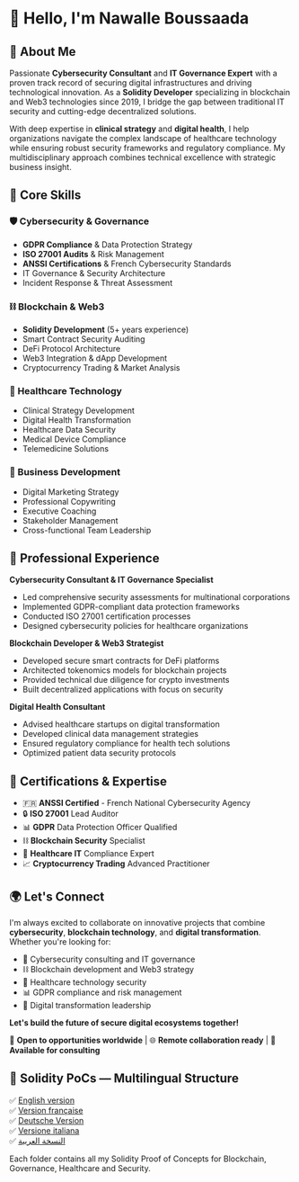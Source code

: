 # 👋 Hello, I'm Nawalle Boussaada

## 🚀 About Me

Passionate **Cybersecurity Consultant** and **IT Governance Expert** with a proven track record of securing digital infrastructures and driving technological innovation. As a **Solidity Developer** specializing in blockchain and Web3 technologies since 2019, I bridge the gap between traditional IT security and cutting-edge decentralized solutions.

With deep expertise in **clinical strategy** and **digital health**, I help organizations navigate the complex landscape of healthcare technology while ensuring robust security frameworks and regulatory compliance. My multidisciplinary approach combines technical excellence with strategic business insight.

## 💼 Core Skills

### 🛡️ Cybersecurity & Governance
- **GDPR Compliance** & Data Protection Strategy
- **ISO 27001 Audits** & Risk Management
- **ANSSI Certifications** & French Cybersecurity Standards
- IT Governance & Security Architecture
- Incident Response & Threat Assessment

### ⛓️ Blockchain & Web3
- **Solidity Development** (5+ years experience)
- Smart Contract Security Auditing
- DeFi Protocol Architecture
- Web3 Integration & dApp Development
- Cryptocurrency Trading & Market Analysis

### 🏥 Healthcare Technology
- Clinical Strategy Development
- Digital Health Transformation
- Healthcare Data Security
- Medical Device Compliance
- Telemedicine Solutions

### 🎯 Business Development
- Digital Marketing Strategy
- Professional Copywriting
- Executive Coaching
- Stakeholder Management
- Cross-functional Team Leadership

## 🌟 Professional Experience

**Cybersecurity Consultant & IT Governance Specialist**
- Led comprehensive security assessments for multinational corporations
- Implemented GDPR-compliant data protection frameworks
- Conducted ISO 27001 certification processes
- Designed cybersecurity policies for healthcare organizations

**Blockchain Developer & Web3 Strategist**
- Developed secure smart contracts for DeFi platforms
- Architected tokenomics models for blockchain projects
- Provided technical due diligence for crypto investments
- Built decentralized applications with focus on security

**Digital Health Consultant**
- Advised healthcare startups on digital transformation
- Developed clinical data management strategies
- Ensured regulatory compliance for health tech solutions
- Optimized patient data security protocols

## 📜 Certifications & Expertise

- 🇫🇷 **ANSSI Certified** - French National Cybersecurity Agency
- 🔒 **ISO 27001** Lead Auditor
- 📊 **GDPR** Data Protection Officer Qualified
- ⛓️ **Blockchain Security** Specialist
- 🏥 **Healthcare IT** Compliance Expert
- 📈 **Cryptocurrency Trading** Advanced Practitioner

## 🌍 Let's Connect

I'm always excited to collaborate on innovative projects that combine **cybersecurity**, **blockchain technology**, and **digital transformation**. Whether you're looking for:

- 🔐 Cybersecurity consulting and IT governance
- ⛓️ Blockchain development and Web3 strategy
- 🏥 Healthcare technology security
- 📊 GDPR compliance and risk management
- 🚀 Digital transformation leadership

**Let's build the future of secure digital ecosystems together!**

📧 **Open to opportunities worldwide** | 🌐 **Remote collaboration ready** | 🤝 **Available for consulting**

## 📂 Solidity PoCs — Multilingual Structure

✅ [English version](./EN)  
✅ [Version française](./FR)  
✅ [Deutsche Version](./DE)  
✅ [Versione italiana](./IT)  
✅ [النسخة العربية](./AR)

Each folder contains all my Solidity Proof of Concepts for Blockchain, Governance, Healthcare and Security.


